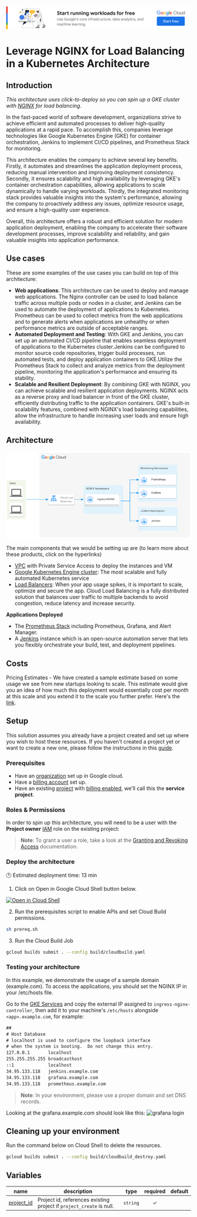 [![banner](../banner.png)](https://cloud.google.com/?utm_source=github&utm_medium=referral&utm_campaign=GCP&utm_content=packages_repository_banner)

# Leverage NGINX for Load Balancing in a Kubernetes Architecture

## Introduction

_This architecture uses click-to-deploy so you can spin up a GKE cluster with_
[_NGINX_][1] _for load balancing_.

In the fast-paced world of software development, organizations strive to achieve
efficient and automated processes to deliver high-quality applications at a
rapid pace. To accomplish this, companies leverage technologies like Google
Kubernetes Engine (GKE) for container orchestration, Jenkins to implement CI/CD
pipelines, and Prometheus Stack for monitoring.

This architecture enables the company to achieve several key benefits. Firstly,
it automates and streamlines the application deployment process, reducing manual
intervention and improving deployment consistency. Secondly, it ensures
scalability and high availability by leveraging GKE's container orchestration
capabilities, allowing applications to scale dynamically to handle varying
workloads. Thirdly, the integrated monitoring stack provides valuable insights
into the system's performance, allowing the company to proactively address any
issues, optimize resource usage, and ensure a high-quality user experience.

Overall, this architecture offers a robust and efficient solution for modern
application deployment, enabling the company to accelerate their software
development processes, improve scalability and reliability, and gain valuable
insights into application performance.

## Use cases

These are some examples of the use cases you can build on top of this
architecture:

- **Web applications**: This architecture can be used to deploy and manage web
  applications. The Nginx controller can be used to load balance traffic across
  multiple pods or nodes in a cluster, and Jenkins can be used to automate the
  deployment of applications to Kubernetes. Prometheus can be used to collect
  metrics from the web applications and to generate alerts when applications are
  unhealthy or when performance metrics are outside of acceptable ranges.
- **Automated Deployment and Testing**: With GKE and Jenkins, you can set up an
  automated CI/CD pipeline that enables seamless deployment of applications to
  the Kubernetes cluster.Jenkins can be configured to monitor source code
  repositories, trigger build processes, run automated tests, and deploy
  application containers to GKE.Utilize the Prometheus Stack to collect and
  analyze metrics from the deployment pipeline, monitoring the application's
  performance and ensuring its stability.
- **Scalable and Resilient Deployment**: By combining GKE with NGINX, you can
  achieve scalable and resilient application deployments. NGINX acts as a
  reverse proxy and load balancer in front of the GKE cluster, efficiently
  distributing traffic to the application containers. GKE's built-in scalability
  features, combined with NGINX's load balancing capabilities, allow the
  infrastructure to handle increasing user loads and ensure high availability.

## Architecture

![Design Architecture](assets/architecture.png)

The main components that we would be setting up are (to learn more about these
products, click on the hyperlinks)

- [VPC][2] with Private Service Access to deploy the instances and
  VM
- [Google Kubernetes Engine cluster][3]: The most scalable and
  fully automated Kubernetes service
- [Load Balancers][4]: When your app usage spikes, it is important
  to scale, optimize and secure the app. Cloud Load Balancing is a fully
  distributed solution that balances user traffic to multiple backends to avoid
  congestion, reduce latency and increase security.

**Applications Deployed**

- The [Prometheus Stack][5] including Prometheus, Grafana, and Alert
  Manager.
- A [Jenkins][6] instance which is an open-source automation
  server that lets you flexibly orchestrate your build, test, and deployment
  pipelines.

## Costs

Pricing Estimates - We have created a sample estimate based on some usage we see
from new startups looking to scale. This estimate would give you an idea of how
much this deployment would essentially cost per month at this scale and you
extend it to the scale you further prefer. Here's the [link][7].

## Setup

This solution assumes you already have a project created and set up where you
wish to host these resources. If you haven't created a project yet or want to create a new one, please follow the instructions in this [guide][8].
### Prerequisites

- Have an [organization][9] set up in Google cloud.
- Have a [billing account][10] set up.
- Have an existing [project][11] with [billing
  enabled][12], we'll call this the **service project**.

### Roles & Permissions

In order to spin up this architecture, you will need to be a user with the **Project owner** [IAM][13] role on the existing project:

> __Note__: To grant a user a role, take a look at the [Granting and Revoking Access][14] documentation.

### Deploy the architecture

:clock1: Estimated deployment time: 13 min

1. Click on Open in Google Cloud Shell button below.

<a href="https://ssh.cloud.google.com/cloudshell/editor?cloudshell_git_repo=https://github.com/GoogleCloudPlatform/click-to-deploy-solutions&cloudshell_workspace=gke-standard-nginx&cloudshell_open_in_editor=terraform/terraform.tfvars&cloudshell_tutorial=tutorial.md" target="_new">
    <img alt="Open in Cloud Shell" src="https://gstatic.com/cloudssh/images/open-btn.svg">
</a>

2. Run the prerequisites script to enable APIs and set Cloud Build permissions.

```bash
sh prereq.sh
```

3. Run the Cloud Build Job

```bash
gcloud builds submit . --config build/cloudbuild.yaml
```

### Testing your architecture

In this example, we demonstrate the usage of a sample domain (example.com). To access the applications, you should set the NGINX IP in your /etc/hosts file.


Go to the [GKE Services][15] and copy the external IP assigned to `ingress-nginx-controller`, then add it to your machine's `/etc/hosts` alongside `<app>.example.com`, for example:

```txt
##
# Host Database
# localhost is used to configure the loopback interface
# when the system is booting.  Do not change this entry.
127.0.0.1       localhost
255.255.255.255 broadcasthost
::1             localhost
34.95.133.118   jenkins.example.com
34.95.133.118   grafana.example.com
34.95.133.118   prometheus.example.com
```

> __Note__: In your environment, please use a proper domain and set DNS records.

Looking at the grafana.example.com should look like this:
![grafana login][16]

## Cleaning up your environment

Run the command below on Cloud Shell to delete the resources.

```bash
gcloud builds submit . --config build/cloudbuild_destroy.yaml
```

<!-- BEGIN TFDOC -->

## Variables

| name | description | type | required | default |
|---|---|:---:|:---:|:---:|
| [project_id](variables.tf#L50) | Project id, references existing project if `project_create` is null. | <code>string</code> | ✓ |  |

<!-- END TFDOC -->

[1]: https://www.nginx.com/
[2]: https://cloud.google.com/vpc
[3]: https://cloud.google.com/kubernetes-engine
[4]: https://cloud.google.com/load-balancing
[5]: https://cloud.google.com/stackdriver/docs/managed-prometheus
[6]: https://cloud.google.com/kubernetes-engine/docs/archive/jenkins-on-kubernetes-engine
[7]: https://cloud.google.com/products/calculator/estimate-preview/6b5c59c3-acc6-4e27-95bb-495999848c8f?hl=en
[8]: https://github.com/GoogleCloudPlatform/click-to-deploy-solutions/tree/main/gke-standard-nginx
[9]: https://cloud.google.com/resource-manager/docs/creating-managing-organization
[10]: https://cloud.google.com/billing/docs/how-to/manage-billing-account
[11]: https://cloud.google.com/resource-manager/docs/creating-managing-projects
[12]: https://cloud.google.com/billing/docs/how-to/modify-project
[13]: https://cloud.google.com/iam
[14]: https://cloud.google.com/iam/docs/granting-changing-revoking-access#grant-single-role
[15]: https://console.cloud.google.com/kubernetes/discovery
[16]: https://github.com/GoogleCloudPlatform/click-to-deploy-solutions/raw/main/gke-standard-nginx/assets/grafana.png

